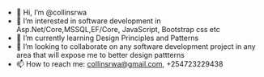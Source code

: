 - 👋 Hi, I’m @collinsrwa
- 👀 I’m interested in software development in Asp.Net/Core,MSSQL,EF/Core, JavaScript, Bootstrap css etc
- 🌱 I’m currently learning Design Principles and Patterns
- 💞️ I’m looking to collaborate on any software development project in any area that will expose me to better design pattterns
- 📫 How to reach me: collinsrwa@gmail.com, +254723229438

<!---
collinsrwa/collinsrwa is a ✨ special ✨ repository because its `README.md` (this file) appears on your GitHub profile.
You can click the Preview link to take a look at your changes.
--->
